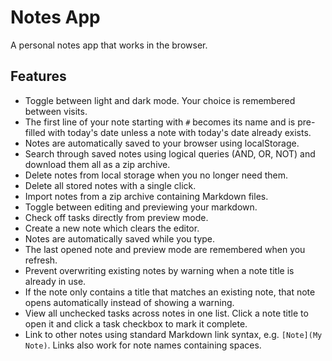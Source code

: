 # Notes App
A personal notes app that works in the browser.

## Features

- Toggle between light and dark mode. Your choice is remembered between visits.
- The first line of your note starting with `#` becomes its name and is pre-filled with today's date unless a note with today's date already exists.
- Notes are automatically saved to your browser using localStorage.
- Search through saved notes using logical queries (AND, OR, NOT) and download
  them all as a zip archive.
- Delete notes from local storage when you no longer need them.
- Delete all stored notes with a single click.
- Import notes from a zip archive containing Markdown files.
- Toggle between editing and previewing your markdown.
- Check off tasks directly from preview mode.
- Create a new note which clears the editor.
- Notes are automatically saved while you type.
- The last opened note and preview mode are remembered when you refresh.
- Prevent overwriting existing notes by warning when a note title is already in use.
- If the note only contains a title that matches an existing note, that note opens automatically instead of showing a warning.
- View all unchecked tasks across notes in one list. Click a note title to open
  it and click a task checkbox to mark it complete.
- Link to other notes using standard Markdown link syntax, e.g. `[Note](My Note)`.
  Links also work for note names containing spaces.
